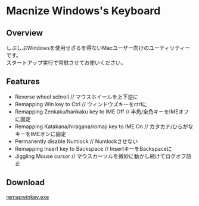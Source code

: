 # Macnize Windows's Keyboard

## Overview

しぶしぶWindowsを使用せざるを得ないMacユーザー向けのユーティリティーです。  
スタートアップ実行で常駐させてお使いください。

## Features
- Reverse wheel schroll // マウスホイールを上下逆に
- Remapping Win key to Ctrl // ウィンドウズキーをctrlに
- Remapping Zenkaku/hankaku key to IME Off // 半角/全角キーをIMEオフに固定
- Remapping Katakana/hiragana/romaji key to IME On // カタカナ/ひらがなキーをIMEオンに固定
- Permanently disable Numlock // Numlockさせない
- Remapping Insert key to Backspace // InsertキーをBackspaceに
- Jiggling Mouse cursor // マウスカーソルを微妙に動かし続けてログオフ防止

## Download
[remapwinkey.exe](https://github.com/pokkur/Macnize_Windows_Keyboard/blob/master/dist/remapwinkey.exe)